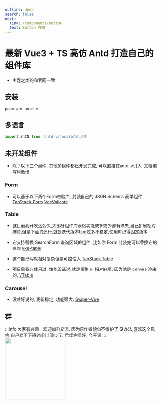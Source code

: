 ```yaml
---
outline: deep
search: false
next:
  link: /components/button
  text: Button 按钮
---
```


# 最新 Vue3 + TS 高仿 Antd 打造自己的组件库

- 主题之类的和官网一致

## 安装

```bash
pnpm add antd-v
```

## 多语言

```ts
import zhCN from 'antd-v/locale/zh_CN'
```

## 未开发组件
- 除了以下三个组件, 其他的组件都已开发完成, 可以直接在antd-v引入, 文档编写稍微慢.

### Form
- 可以基于以下两个Form校验库, 封装自己的 JSON Schema 表单组件
[TanStack-Form](https://tanstack.com/form/latest/docs/overview)
[VeeValidate](https://vee-validate.logaretm.com/v4/guide/overview/)

### Table
- 就目前我开发这么久,大部分组件库表格功能或多或少都有缺失,自己扩展相对麻烦,但是下面的还行,就是迭代版本bug过多不稳定,使用时记得固定版本
- 它支持替换 SearchForm 查询区域的组件, 比如你 Form 封装完可以替换它的查询
[vxe-table](https://vxetable.cn/#/demo/list)

- 这个自己写就相对复杂但是可控性大
[TanStack-Table](https://tanstack.com/table/latest/docs/introduction)

- 项目里我有使用过, 性能没话说,就是调整 ui 相对麻烦, 因为他是 canvas 渲染的, 
[VTable](https://visactor.io/vtable/example)

### Carousel
- 没啥好说的, 更新稳定, 功能强大.
[Swiper-Vue](https://swiper.js.cn/vue)

## 群
:::info
大家有兴趣，欢迎加群交流. 因为原作者貌似不维护了,没办法,喜欢这个风格,自己就用下班时间1:1同步了.
后续完善好, 会开源
:::
<img src="/qrcode.jpg" width="200" />

